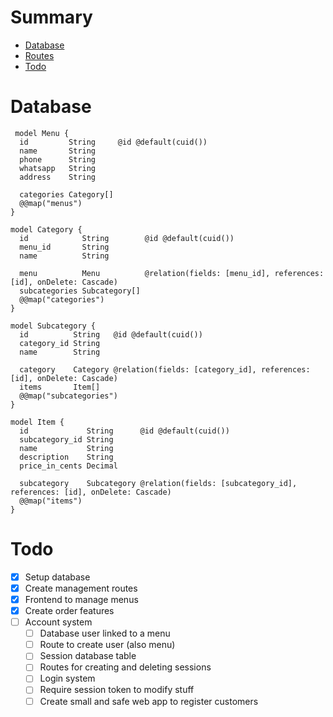 # Summary
- [Database](#database)
- [Routes](#routes)
- [Todo](#todo)

# Database
```prisma
 model Menu {
  id         String     @id @default(cuid())
  name       String
  phone      String
  whatsapp   String
  address    String

  categories Category[]
  @@map("menus")
}

model Category {
  id            String        @id @default(cuid())
  menu_id       String
  name          String

  menu          Menu          @relation(fields: [menu_id], references: [id], onDelete: Cascade)
  subcategories Subcategory[]
  @@map("categories")
}

model Subcategory {
  id          String   @id @default(cuid())
  category_id String
  name        String

  category    Category @relation(fields: [category_id], references: [id], onDelete: Cascade)
  items       Item[]
  @@map("subcategories")
}

model Item {
  id             String      @id @default(cuid())
  subcategory_id String
  name           String
  description    String
  price_in_cents Decimal

  subcategory    Subcategory @relation(fields: [subcategory_id], references: [id], onDelete: Cascade)
  @@map("items")
}
```

# Todo
- [x] Setup database
- [x] Create management routes
- [x] Frontend to manage menus
- [x] Create order features
- [ ] Account system
    - [ ] Database user linked to a menu
    - [ ] Route to create user (also menu)
    - [ ] Session database table
    - [ ] Routes for creating and deleting sessions
    - [ ] Login system
    - [ ] Require session token to modify stuff
    - [ ] Create small and safe web app to register customers
